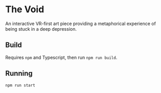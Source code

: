 # The Void
An interactive VR-first art piece providing a metaphorical experience of being stuck in a deep depression.

## Build
Requires `npm` and Typescript, then run `npm run build`.

## Running
`npm run start`
